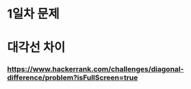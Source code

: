 # 1일차 문제

# 대각선 차이
### https://www.hackerrank.com/challenges/diagonal-difference/problem?isFullScreen=true
